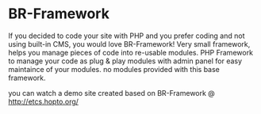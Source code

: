 BR-Framework
============

If you decided to code your site with PHP and you prefer coding and not using built-in CMS,
you would love BR-Framework!
Very small framework, helps you manage pieces of code into re-usable modules.
PHP Framework to manage your code as plug & play modules with admin panel
for easy maintaince of your modules.
no modules provided with this base framework.

you can watch a demo site created based on BR-Framework @ http://etcs.hopto.org/
